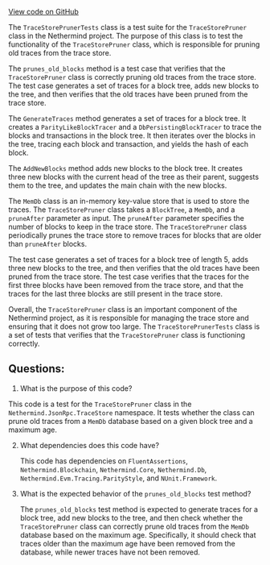 [View code on GitHub](https://github.com/nethermindeth/nethermind/Nethermind.JsonRpc.TraceStore.Tests/TraceStorePrunerTests.cs)

The `TraceStorePrunerTests` class is a test suite for the `TraceStorePruner` class in the Nethermind project. The purpose of this class is to test the functionality of the `TraceStorePruner` class, which is responsible for pruning old traces from the trace store. 

The `prunes_old_blocks` method is a test case that verifies that the `TraceStorePruner` class is correctly pruning old traces from the trace store. The test case generates a set of traces for a block tree, adds new blocks to the tree, and then verifies that the old traces have been pruned from the trace store. 

The `GenerateTraces` method generates a set of traces for a block tree. It creates a `ParityLikeBlockTracer` and a `DbPersistingBlockTracer` to trace the blocks and transactions in the block tree. It then iterates over the blocks in the tree, tracing each block and transaction, and yields the hash of each block. 

The `AddNewBlocks` method adds new blocks to the block tree. It creates three new blocks with the current head of the tree as their parent, suggests them to the tree, and updates the main chain with the new blocks. 

The `MemDb` class is an in-memory key-value store that is used to store the traces. The `TraceStorePruner` class takes a `BlockTree`, a `MemDb`, and a `pruneAfter` parameter as input. The `pruneAfter` parameter specifies the number of blocks to keep in the trace store. The `TraceStorePruner` class periodically prunes the trace store to remove traces for blocks that are older than `pruneAfter` blocks. 

The test case generates a set of traces for a block tree of length 5, adds three new blocks to the tree, and then verifies that the old traces have been pruned from the trace store. The test case verifies that the traces for the first three blocks have been removed from the trace store, and that the traces for the last three blocks are still present in the trace store. 

Overall, the `TraceStorePruner` class is an important component of the Nethermind project, as it is responsible for managing the trace store and ensuring that it does not grow too large. The `TraceStorePrunerTests` class is a set of tests that verifies that the `TraceStorePruner` class is functioning correctly.
## Questions: 
 1. What is the purpose of this code?
   
   This code is a test for the `TraceStorePruner` class in the `Nethermind.JsonRpc.TraceStore` namespace. It tests whether the class can prune old traces from a `MemDb` database based on a given block tree and a maximum age.

2. What dependencies does this code have?
   
   This code has dependencies on `FluentAssertions`, `Nethermind.Blockchain`, `Nethermind.Core`, `Nethermind.Db`, `Nethermind.Evm.Tracing.ParityStyle`, and `NUnit.Framework`.

3. What is the expected behavior of the `prunes_old_blocks` test method?
   
   The `prunes_old_blocks` test method is expected to generate traces for a block tree, add new blocks to the tree, and then check whether the `TraceStorePruner` class can correctly prune old traces from the `MemDb` database based on the maximum age. Specifically, it should check that traces older than the maximum age have been removed from the database, while newer traces have not been removed.